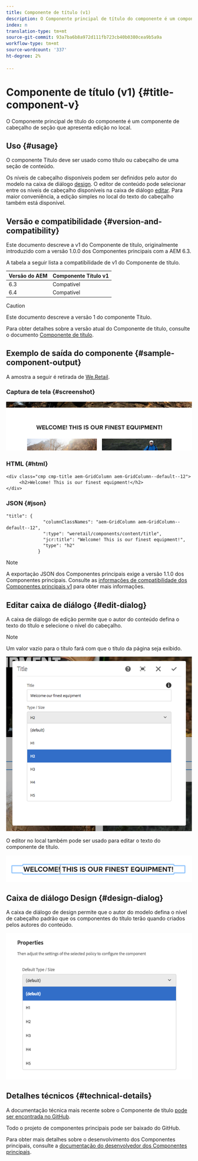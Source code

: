 ```yaml
---
title: Componente de título (v1)
description: O Componente principal de título do componente é um componente de cabeçalho de seção que apresenta edição no local.
index: n
translation-type: tm+mt
source-git-commit: 93a7ba6b8a972d111fb723cb40b0380cea9b5a9a
workflow-type: tm+mt
source-wordcount: '337'
ht-degree: 2%

---
```



# Componente de título (v1) {#title-component-v}

O Componente principal de título do componente é um componente de cabeçalho de seção que apresenta edição no local.

## Uso {#usage}

O componente Título deve ser usado como título ou cabeçalho de uma seção de conteúdo.

Os níveis de cabeçalho disponíveis podem ser definidos pelo autor do modelo na caixa de diálogo [design](#design-dialog). O editor de conteúdo pode selecionar entre os níveis de cabeçalho disponíveis na caixa de diálogo [editar](#edit-dialog). Para maior conveniência, a edição simples no local do texto do cabeçalho também está disponível.

## Versão e compatibilidade {#version-and-compatibility}

Este documento descreve a v1 do Componente de título, originalmente introduzido com a versão 1.0.0 dos Componentes principais com a AEM 6.3.

A tabela a seguir lista a compatibilidade de v1 do Componente de título.

| Versão do AEM | Componente Título v1 |
|--- |--- |
| 6.3 | Compatível |
| 6.4 | Compatível |

>[!CAUTION]
>
>Este documento descreve a versão 1 do componente Título.
>
>Para obter detalhes sobre a versão atual do Componente de título, consulte o documento [Componente de título](/help/components/title.md).

## Exemplo de saída do componente {#sample-component-output}

A amostra a seguir é retirada de [We.Retail](https://helpx.adobe.com/experience-manager/6-4/sites/developing/using/we-retail.html).

### Captura de tela {#screenshot}

![](/help/assets/chlimage_1-36.png)

### HTML {#html}

```
<div class="cmp cmp-title aem-GridColumn aem-GridColumn--default--12">
     <h2>Welcome! This is our finest equipment!</h2>
</div>
```

### JSON {#json}

```
"title": {
              "columnClassNames": "aem-GridColumn aem-GridColumn--default--12",
              ":type": "weretail/components/content/title",
              "jcr:title": "Welcome! This is our finest equipment!",
              "type": "h2"
            }
```

>[!NOTE]
>
>A exportação JSON dos Componentes principais exige a versão 1.1.0 dos Componentes principais. Consulte as [informações de compatibilidade dos Componentes principais v1](/help/versions.md) para obter mais informações.

## Editar caixa de diálogo {#edit-dialog}

A caixa de diálogo de edição permite que o autor do conteúdo defina o texto do título e selecione o nível do cabeçalho.

>[!NOTE]
>
>Um valor vazio para o título fará com que o título da página seja exibido.

![](/help/assets/chlimage_1-91.png)

O editor no local também pode ser usado para editar o texto do componente de título.

![](/help/assets/chlimage_1-37.png)

## Caixa de diálogo Design {#design-dialog}

A caixa de diálogo de design permite que o autor do modelo defina o nível de cabeçalho padrão que os componentes do título terão quando criados pelos autores do conteúdo.

![](/help/assets/chlimage_1-92.png)

## Detalhes técnicos {#technical-details}

A documentação técnica mais recente sobre o Componente de título [pode ser encontrada no GitHub](https://github.com/adobe/aem-core-wcm-components/tree/master/content/src/content/jcr_root/apps/core/wcm/components/title/v1/title).

Todo o projeto de componentes principais pode ser baixado do GitHub.

Para obter mais detalhes sobre o desenvolvimento dos Componentes principais, consulte a [documentação do desenvolvedor dos Componentes principais](/help/developing/overview.md).
